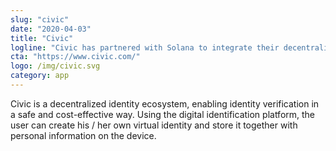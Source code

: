 ```yaml
---
slug: "civic"
date: "2020-04-03"
title: "Civic"
logline: "Civic has partnered with Solana to integrate their decentralised identity solution. The solution is targeted at providing low-cost, scalable identity management in emerging economies that lack the infrastructure."
cta: "https://www.civic.com/"
logo: /img/civic.svg
category: app
---
```


Civic is a decentralized identity ecosystem, enabling identity verification in a safe and cost-effective way. Using the digital identification platform, the user can create his / her own virtual identity and store it together with personal information on the device.

